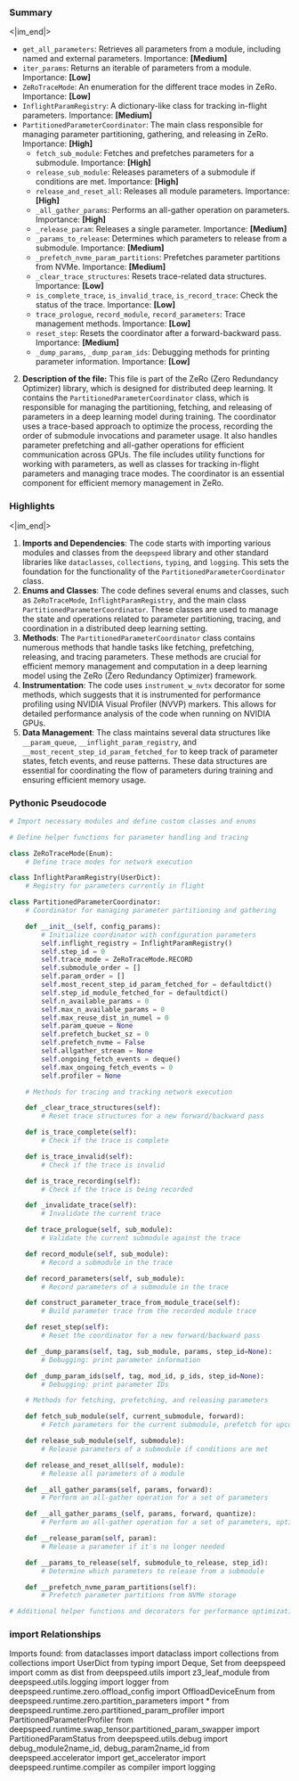 

### Summary

<|im_end|>

* `get_all_parameters`: Retrieves all parameters from a module, including named and external parameters. Importance: **[Medium]**
* `iter_params`: Returns an iterable of parameters from a module. Importance: **[Low]**
* `ZeRoTraceMode`: An enumeration for the different trace modes in ZeRo. Importance: **[Low]**
* `InflightParamRegistry`: A dictionary-like class for tracking in-flight parameters. Importance: **[Medium]**
* `PartitionedParameterCoordinator`: The main class responsible for managing parameter partitioning, gathering, and releasing in ZeRo. Importance: **[High]**  
  - `fetch_sub_module`: Fetches and prefetches parameters for a submodule. Importance: **[High]**
  - `release_sub_module`: Releases parameters of a submodule if conditions are met. Importance: **[High]**
  - `release_and_reset_all`: Releases all module parameters. Importance: **[High]**
  - `_all_gather_params`: Performs an all-gather operation on parameters. Importance: **[High]**
  - `_release_param`: Releases a single parameter. Importance: **[Medium]**
  - `_params_to_release`: Determines which parameters to release from a submodule. Importance: **[Medium]**
  - `_prefetch_nvme_param_partitions`: Prefetches parameter partitions from NVMe. Importance: **[Medium]**
  - `_clear_trace_structures`: Resets trace-related data structures. Importance: **[Low]**
  - `is_complete_trace`, `is_invalid_trace`, `is_record_trace`: Check the status of the trace. Importance: **[Low]**
  - `trace_prologue`, `record_module`, `record_parameters`: Trace management methods. Importance: **[Low]**
  - `reset_step`: Resets the coordinator after a forward-backward pass. Importance: **[Medium]**
  - `_dump_params`, `_dump_param_ids`: Debugging methods for printing parameter information. Importance: **[Low]**

2. **Description of the file:**
This file is part of the ZeRo (Zero Redundancy Optimizer) library, which is designed for distributed deep learning. It contains the `PartitionedParameterCoordinator` class, which is responsible for managing the partitioning, fetching, and releasing of parameters in a deep learning model during training. The coordinator uses a trace-based approach to optimize the process, recording the order of submodule invocations and parameter usage. It also handles parameter prefetching and all-gather operations for efficient communication across GPUs. The file includes utility functions for working with parameters, as well as classes for tracking in-flight parameters and managing trace modes. The coordinator is an essential component for efficient memory management in ZeRo.

### Highlights

<|im_end|>

1. **Imports and Dependencies**: The code starts with importing various modules and classes from the `deepspeed` library and other standard libraries like `dataclasses`, `collections`, `typing`, and `logging`. This sets the foundation for the functionality of the `PartitionedParameterCoordinator` class.
2. **Enums and Classes**: The code defines several enums and classes, such as `ZeRoTraceMode`, `InflightParamRegistry`, and the main class `PartitionedParameterCoordinator`. These classes are used to manage the state and operations related to parameter partitioning, tracing, and coordination in a distributed deep learning setting.
3. **Methods**: The `PartitionedParameterCoordinator` class contains numerous methods that handle tasks like fetching, prefetching, releasing, and tracing parameters. These methods are crucial for efficient memory management and computation in a deep learning model using the ZeRo (Zero Redundancy Optimizer) framework.
4. **Instrumentation**: The code uses `instrument_w_nvtx` decorator for some methods, which suggests that it is instrumented for performance profiling using NVIDIA Visual Profiler (NVVP) markers. This allows for detailed performance analysis of the code when running on NVIDIA GPUs.
5. **Data Management**: The class maintains several data structures like `__param_queue`, `__inflight_param_registry`, and `__most_recent_step_id_param_fetched_for` to keep track of parameter states, fetch events, and reuse patterns. These data structures are essential for coordinating the flow of parameters during training and ensuring efficient memory usage.

### Pythonic Pseudocode

```python
# Import necessary modules and define custom classes and enums

# Define helper functions for parameter handling and tracing

class ZeRoTraceMode(Enum):
    # Define trace modes for network execution

class InflightParamRegistry(UserDict):
    # Registry for parameters currently in flight

class PartitionedParameterCoordinator:
    # Coordinator for managing parameter partitioning and gathering

    def __init__(self, config_params):
        # Initialize coordinator with configuration parameters
        self.inflight_registry = InflightParamRegistry()
        self.step_id = 0
        self.trace_mode = ZeRoTraceMode.RECORD
        self.submodule_order = []
        self.param_order = []
        self.most_recent_step_id_param_fetched_for = defaultdict()
        self.step_id_module_fetched_for = defaultdict()
        self.n_available_params = 0
        self.max_n_available_params = 0
        self.max_reuse_dist_in_numel = 0
        self.param_queue = None
        self.prefetch_bucket_sz = 0
        self.prefetch_nvme = False
        self.allgather_stream = None
        self.ongoing_fetch_events = deque()
        self.max_ongoing_fetch_events = 0
        self.profiler = None

    # Methods for tracing and tracking network execution

    def _clear_trace_structures(self):
        # Reset trace structures for a new forward/backward pass

    def is_trace_complete(self):
        # Check if the trace is complete

    def is_trace_invalid(self):
        # Check if the trace is invalid

    def is_trace_recording(self):
        # Check if the trace is being recorded

    def _invalidate_trace(self):
        # Invalidate the current trace

    def trace_prologue(self, sub_module):
        # Validate the current submodule against the trace

    def record_module(self, sub_module):
        # Record a submodule in the trace

    def record_parameters(self, sub_module):
        # Record parameters of a submodule in the trace

    def construct_parameter_trace_from_module_trace(self):
        # Build parameter trace from the recorded module trace

    def reset_step(self):
        # Reset the coordinator for a new forward/backward pass

    def _dump_params(self, tag, sub_module, params, step_id=None):
        # Debugging: print parameter information

    def _dump_param_ids(self, tag, mod_id, p_ids, step_id=None):
        # Debugging: print parameter IDs

    # Methods for fetching, prefetching, and releasing parameters

    def fetch_sub_module(self, current_submodule, forward):
        # Fetch parameters for the current submodule, prefetch for upcoming ones, and wait for completion

    def release_sub_module(self, submodule):
        # Release parameters of a submodule if conditions are met

    def release_and_reset_all(self, module):
        # Release all parameters of a module

    def __all_gather_params(self, params, forward):
        # Perform an all-gather operation for a set of parameters

    def __all_gather_params_(self, params, forward, quantize):
        # Perform an all-gather operation for a set of parameters, optionally quantizing

    def __release_param(self, param):
        # Release a parameter if it's no longer needed

    def __params_to_release(self, submodule_to_release, step_id):
        # Determine which parameters to release from a submodule

    def __prefetch_nvme_param_partitions(self):
        # Prefetch parameter partitions from NVMe storage

# Additional helper functions and decorators for performance optimization and logging
```


### import Relationships

Imports found:
from dataclasses import dataclass
import collections
from collections import UserDict
from typing import Deque, Set
from deepspeed import comm as dist
from deepspeed.utils import z3_leaf_module
from deepspeed.utils.logging import logger
from deepspeed.runtime.zero.offload_config import OffloadDeviceEnum
from deepspeed.runtime.zero.partition_parameters import *
from deepspeed.runtime.zero.partitioned_param_profiler import PartitionedParameterProfiler
from deepspeed.runtime.swap_tensor.partitioned_param_swapper import PartitionedParamStatus
from deepspeed.utils.debug import debug_module2name_id, debug_param2name_id
from deepspeed.accelerator import get_accelerator
import deepspeed.runtime.compiler as compiler
import logging